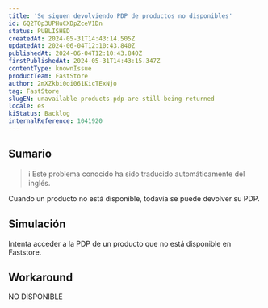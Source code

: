 ```yaml
---
title: 'Se siguen devolviendo PDP de productos no disponibles'
id: 6Q2TOp3UPHuCXDpZceV1Dn
status: PUBLISHED
createdAt: 2024-05-31T14:43:14.505Z
updatedAt: 2024-06-04T12:10:43.840Z
publishedAt: 2024-06-04T12:10:43.840Z
firstPublishedAt: 2024-05-31T14:43:15.347Z
contentType: knownIssue
productTeam: FastStore
author: 2mXZkbi0oi061KicTExNjo
tag: FastStore
slugEN: unavailable-products-pdp-are-still-being-returned
locale: es
kiStatus: Backlog
internalReference: 1041920
---
```


## Sumario

>ℹ️ Este problema conocido ha sido traducido automáticamente del inglés.


Cuando un producto no está disponible, todavía se puede devolver su PDP.


##

## Simulación


Intenta acceder a la PDP de un producto que no está disponible en Faststore.



## Workaround


NO DISPONIBLE





